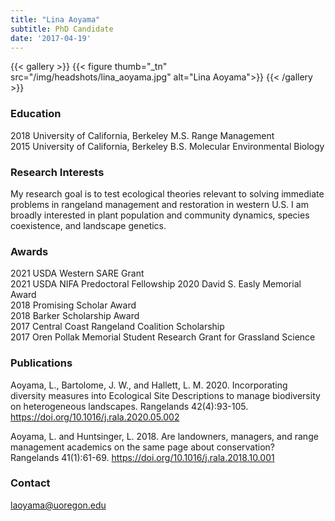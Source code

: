 ```yaml
---
title: "Lina Aoyama"
subtitle: PhD Candidate
date: '2017-04-19'
---
```



{{< gallery >}}
  {{< figure thumb="_tn" src="/img/headshots/lina_aoyama.jpg" alt="Lina Aoyama">}}
{{< /gallery >}} 

<!--more-->
### Education
2018 University of California, Berkeley M.S. Range Management  
2015 University of California, Berkeley B.S. Molecular Environmental Biology  

### Research Interests
My research goal is to test ecological theories relevant to solving immediate problems in rangeland management and restoration in western U.S. I am broadly interested in plant population and community dynamics, species coexistence, and landscape genetics.

### Awards
2021 USDA Western SARE Grant  
2021 USDA NIFA Predoctoral Fellowship 
2020 David S. Easly Memorial Award  
2018 Promising Scholar Award  
2018 Barker Scholarship Award  
2017 Central Coast Rangeland Coalition Scholarship  
2017 Oren Pollak Memorial Student Research Grant for Grassland Science  

### Publications
Aoyama, L., Bartolome, J. W., and Hallett, L. M. 2020. Incorporating diversity measures into Ecological Site Descriptions to manage biodiversity on heterogeneous landscapes. Rangelands 42(4):93-105.  https://doi.org/10.1016/j.rala.2020.05.002

Aoyama, L. and Huntsinger, L. 2018. Are landowners, managers, and range management academics on the same page about conservation? Rangelands 41(1):61-69.  https://doi.org/10.1016/j.rala.2018.10.001

### Contact
laoyama@uoregon.edu  

